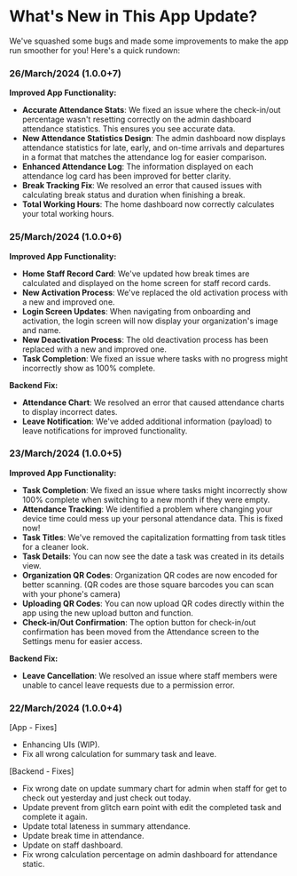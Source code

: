 # What's New in This App Update?

We've squashed some bugs and made some improvements to make the app run smoother for you! Here's a quick rundown:

### 26/March/2024 (1.0.0+7)

**Improved App Functionality:**

-   **Accurate Attendance Stats**: We fixed an issue where the check-in/out percentage wasn't resetting correctly on the admin dashboard attendance statistics. This ensures you see accurate data.
-   **New Attendance Statistics Design**: The admin dashboard now displays attendance statistics for late, early, and on-time arrivals and departures in a format that matches the attendance log for easier comparison.
-   **Enhanced Attendance Log**: The information displayed on each attendance log card has been improved for better clarity.
-   **Break Tracking Fix**: We resolved an error that caused issues with calculating break status and duration when finishing a break.
-   **Total Working Hours**: The home dashboard now correctly calculates your total working hours.

### 25/March/2024 (1.0.0+6)

**Improved App Functionality:**

-   **Home Staff Record Card**: We've updated how break times are calculated and displayed on the home screen for staff record cards.
-   **New Activation Process**: We've replaced the old activation process with a new and improved one.
-   **Login Screen Updates**: When navigating from onboarding and activation, the login screen will now display your organization's image and name.
-   **New Deactivation Process**: The old deactivation process has been replaced with a new and improved one.
-   **Task Completion**: We fixed an issue where tasks with no progress might incorrectly show as 100% complete.

**Backend Fix:**

-   **Attendance Chart**: We resolved an error that caused attendance charts to display incorrect dates.
-   **Leave Notification**: We've added additional information (payload) to leave notifications for improved functionality.

### 23/March/2024 (1.0.0+5)

**Improved App Functionality:**

-   **Task Completion**: We fixed an issue where tasks might incorrectly show 100% complete when switching to a new month if they were empty.
-   **Attendance Tracking**: We identified a problem where changing your device time could mess up your personal attendance data. This is fixed now!
-   **Task Titles**: We've removed the capitalization formatting from task titles for a cleaner look.
-   **Task Details**: You can now see the date a task was created in its details view.
-   **Organization QR Codes**: Organization QR codes are now encoded for better scanning. (QR codes are those square barcodes you can scan with your phone's camera)
-   **Uploading QR Codes**: You can now upload QR codes directly within the app using the new upload button and function.
-   **Check-in/Out Confirmation**: The option button for check-in/out confirmation has been moved from the Attendance screen to the Settings menu for easier access.

**Backend Fix:**

-   **Leave Cancellation**: We resolved an issue where staff members were unable to cancel leave requests due to a permission error.

### 22/March/2024 (1.0.0+4)

[App - Fixes]

-   Enhancing UIs (WIP).
-   Fix all wrong calculation for summary task and leave.

[Backend - Fixes]

-   Fix wrong date on update summary chart for admin when staff for get to check out yesterday and just check out today.
-   Update prevent from glitch earn point with edit the completed task and complete it again.
-   Update total lateness in summary attendance.
-   Update break time in attendance.
-   Update on staff dashboard.
-   Fix wrong calculation percentage on admin dashboard for attendance static.
